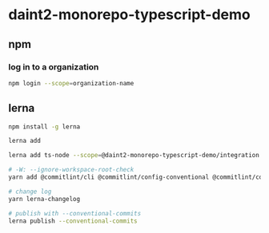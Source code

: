 # daint2-monorepo-typescript-demo

## npm

### log in to a organization

```bash
npm login --scope=organization-name
```

## lerna

```bash
npm install -g lerna
```

```bash
lerna add

lerna add ts-node --scope=@daint2-monorepo-typescript-demo/integration --dev
```

```bash
# -W: --ignore-workspace-root-check
yarn add @commitlint/cli @commitlint/config-conventional @commitlint/config-lerna-scopes -W --dev
```

```bash
# change log
yarn lerna-changelog
```

```bash
# publish with --conventional-commits
lerna publish --conventional-commits
```
